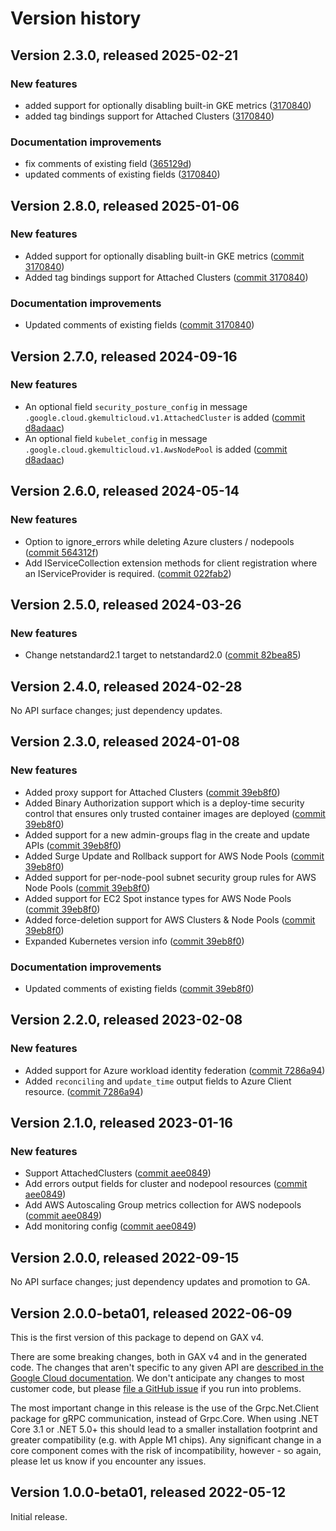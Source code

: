 # Version history

## Version 2.3.0, released 2025-02-21


### New features

* added support for optionally disabling built-in GKE metrics ([3170840](https://github.com/ldetmer/google-cloud-dotnet/commit/317084009432ca7040b2a6cf1bf1f77efeaee353))
* added tag bindings support for Attached Clusters ([3170840](https://github.com/ldetmer/google-cloud-dotnet/commit/317084009432ca7040b2a6cf1bf1f77efeaee353))


### Documentation improvements

* fix comments of existing field ([365129d](https://github.com/ldetmer/google-cloud-dotnet/commit/365129d5b96e6bb0dc5ce3d60c26dc18d781e9e7))
* updated comments of existing fields ([3170840](https://github.com/ldetmer/google-cloud-dotnet/commit/317084009432ca7040b2a6cf1bf1f77efeaee353))

## Version 2.8.0, released 2025-01-06

### New features

- Added support for optionally disabling built-in GKE metrics ([commit 3170840](https://github.com/googleapis/google-cloud-dotnet/commit/317084009432ca7040b2a6cf1bf1f77efeaee353))
- Added tag bindings support for Attached Clusters ([commit 3170840](https://github.com/googleapis/google-cloud-dotnet/commit/317084009432ca7040b2a6cf1bf1f77efeaee353))

### Documentation improvements

- Updated comments of existing fields ([commit 3170840](https://github.com/googleapis/google-cloud-dotnet/commit/317084009432ca7040b2a6cf1bf1f77efeaee353))

## Version 2.7.0, released 2024-09-16

### New features

- An optional field `security_posture_config` in message `.google.cloud.gkemulticloud.v1.AttachedCluster` is added ([commit d8adaac](https://github.com/googleapis/google-cloud-dotnet/commit/d8adaac06030ce3fb83da05f4f0931111d3e56b7))
- An optional field `kubelet_config` in message `.google.cloud.gkemulticloud.v1.AwsNodePool` is added ([commit d8adaac](https://github.com/googleapis/google-cloud-dotnet/commit/d8adaac06030ce3fb83da05f4f0931111d3e56b7))

## Version 2.6.0, released 2024-05-14

### New features

- Option to ignore_errors while deleting Azure clusters / nodepools ([commit 564312f](https://github.com/googleapis/google-cloud-dotnet/commit/564312fafe111033b4f45180097c60ac02f5ddf4))
- Add IServiceCollection extension methods for client registration where an IServiceProvider is required. ([commit 022fab2](https://github.com/googleapis/google-cloud-dotnet/commit/022fab203f28fb9c608972af7f8b83f571ae5694))

## Version 2.5.0, released 2024-03-26

### New features

- Change netstandard2.1 target to netstandard2.0 ([commit 82bea85](https://github.com/googleapis/google-cloud-dotnet/commit/82bea850661975b9750ac30753528cc9d2e05240))

## Version 2.4.0, released 2024-02-28

No API surface changes; just dependency updates.

## Version 2.3.0, released 2024-01-08

### New features

- Added proxy support for Attached Clusters ([commit 39eb8f0](https://github.com/googleapis/google-cloud-dotnet/commit/39eb8f0e301aa1be2a771c3301689079bae230ba))
- Added Binary Authorization support which is a deploy-time security control that ensures only trusted container images are deployed ([commit 39eb8f0](https://github.com/googleapis/google-cloud-dotnet/commit/39eb8f0e301aa1be2a771c3301689079bae230ba))
- Added support for a new admin-groups flag in the create and update APIs ([commit 39eb8f0](https://github.com/googleapis/google-cloud-dotnet/commit/39eb8f0e301aa1be2a771c3301689079bae230ba))
- Added Surge Update and Rollback support for AWS Node Pools ([commit 39eb8f0](https://github.com/googleapis/google-cloud-dotnet/commit/39eb8f0e301aa1be2a771c3301689079bae230ba))
- Added support for per-node-pool subnet security group rules for AWS Node Pools ([commit 39eb8f0](https://github.com/googleapis/google-cloud-dotnet/commit/39eb8f0e301aa1be2a771c3301689079bae230ba))
- Added support for EC2 Spot instance types for AWS Node Pools ([commit 39eb8f0](https://github.com/googleapis/google-cloud-dotnet/commit/39eb8f0e301aa1be2a771c3301689079bae230ba))
- Added force-deletion support for AWS Clusters & Node Pools ([commit 39eb8f0](https://github.com/googleapis/google-cloud-dotnet/commit/39eb8f0e301aa1be2a771c3301689079bae230ba))
- Expanded Kubernetes version info ([commit 39eb8f0](https://github.com/googleapis/google-cloud-dotnet/commit/39eb8f0e301aa1be2a771c3301689079bae230ba))

### Documentation improvements

- Updated comments of existing fields ([commit 39eb8f0](https://github.com/googleapis/google-cloud-dotnet/commit/39eb8f0e301aa1be2a771c3301689079bae230ba))

## Version 2.2.0, released 2023-02-08

### New features

- Added support for Azure workload identity federation ([commit 7286a94](https://github.com/googleapis/google-cloud-dotnet/commit/7286a9405ef61e850ee6d6c9efcc22decee49ee3))
- Added `reconciling` and `update_time` output fields to Azure Client resource. ([commit 7286a94](https://github.com/googleapis/google-cloud-dotnet/commit/7286a9405ef61e850ee6d6c9efcc22decee49ee3))

## Version 2.1.0, released 2023-01-16

### New features

- Support AttachedClusters ([commit aee0849](https://github.com/googleapis/google-cloud-dotnet/commit/aee0849f0679a9557375d70887436926f6ec1c16))
- Add errors output fields for cluster and nodepool resources ([commit aee0849](https://github.com/googleapis/google-cloud-dotnet/commit/aee0849f0679a9557375d70887436926f6ec1c16))
- Add AWS Autoscaling Group metrics collection for AWS nodepools ([commit aee0849](https://github.com/googleapis/google-cloud-dotnet/commit/aee0849f0679a9557375d70887436926f6ec1c16))
- Add monitoring config ([commit aee0849](https://github.com/googleapis/google-cloud-dotnet/commit/aee0849f0679a9557375d70887436926f6ec1c16))

## Version 2.0.0, released 2022-09-15

No API surface changes; just dependency updates and promotion to GA.

## Version 2.0.0-beta01, released 2022-06-09

This is the first version of this package to depend on GAX v4.

There are some breaking changes, both in GAX v4 and in the generated
code. The changes that aren't specific to any given API are [described in the Google Cloud
documentation](https://cloud.google.com/dotnet/docs/reference/help/breaking-gax4).
We don't anticipate any changes to most customer code, but please [file a
GitHub issue](https://github.com/googleapis/google-cloud-dotnet/issues/new/choose)
if you run into problems.

The most important change in this release is the use of the Grpc.Net.Client package
for gRPC communication, instead of Grpc.Core. When using .NET Core 3.1 or .NET 5.0+
this should lead to a smaller installation footprint and greater compatibility (e.g.
with Apple M1 chips). Any significant change in a core component comes with the risk
of incompatibility, however - so again, please let us know if you encounter any
issues.

## Version 1.0.0-beta01, released 2022-05-12

Initial release.
